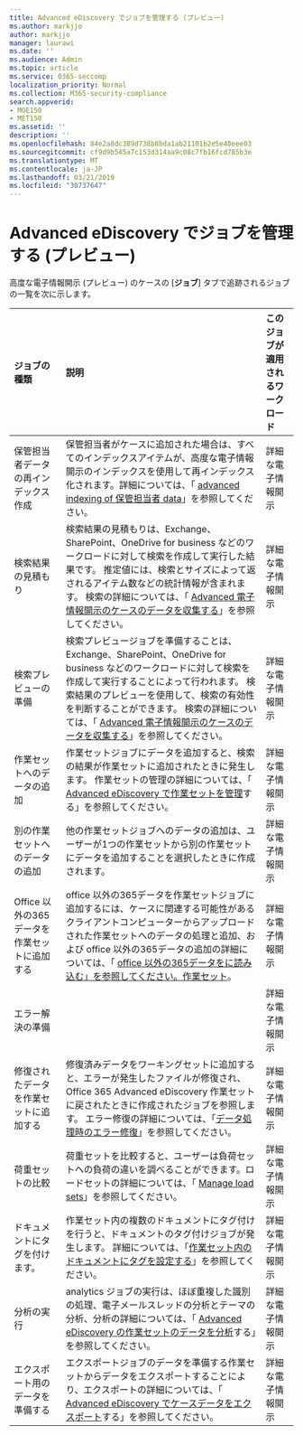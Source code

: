 ```yaml
---
title: Advanced eDiscovery でジョブを管理する (プレビュー)
ms.author: markjjo
author: markjjo
manager: laurawi
ms.date: ''
ms.audience: Admin
ms.topic: article
ms.service: O365-seccomp
localization_priority: Normal
ms.collection: M365-security-compliance
search.appverid:
- MOE150
- MET150
ms.assetid: ''
description: ''
ms.openlocfilehash: 84e2a8dc389d738b8bda1ab21101b2e5e40eee03
ms.sourcegitcommit: cf9d9b545a7c153d314aa9c08c7fb16fcd785b3e
ms.translationtype: MT
ms.contentlocale: ja-JP
ms.lasthandoff: 03/21/2019
ms.locfileid: "30737647"
---
```

# <a name="manage-jobs-in-advanced-ediscovery-preview"></a>Advanced eDiscovery でジョブを管理する (プレビュー)

高度な電子情報開示 (プレビュー) のケースの [**ジョブ**] タブで追跡されるジョブの一覧を次に示します。

| ジョブの種類 | 説明 | このジョブが適用されるワークロード |
| :- | :- | :- |
| 保管担当者データの再インデックス作成 | 保管担当者がケースに追加された場合は、すべてのインデックスアイテムが、高度な電子情報開示のインデックスを使用して再インデックス化されます。詳細については、「 [advanced indexing of 保管担当者 data](indexing-custodian-data.md)」を参照してください。 | 詳細な電子情報開示 |
| 検索結果の見積もり | 検索結果の見積もりは、Exchange、SharePoint、OneDrive for business などのワークロードに対して検索を作成して実行した結果です。  推定値には、検索とサイズによって返されるアイテム数などの統計情報が含まれます。  検索の詳細については、「 [Advanced 電子情報開示のケースのデータを収集する](collecting-data-for-ediscovery.md)」を参照してください。 | 詳細な電子情報開示 |
| 検索プレビューの準備 | 検索プレビュージョブを準備することは、Exchange、SharePoint、OneDrive for business などのワークロードに対して検索を作成して実行することによって行われます。  検索結果のプレビューを使用して、検索の有効性を判断することができます。  検索の詳細については、「 [Advanced 電子情報開示のケースのデータを収集する](collecting-data-for-ediscovery.md)」を参照してください。 | 詳細な電子情報開示 |
| 作業セットへのデータの追加 | 作業セットジョブにデータを追加すると、検索の結果が作業セットに追加されたときに発生します。  作業セットの管理の詳細については、「 [Advanced eDiscovery で作業セットを管理](managing-working-sets.md)する」を参照してください。 | 詳細な電子情報開示 |
| 別の作業セットへのデータの追加 | 他の作業セットジョブへのデータの追加は、ユーザーが1つの作業セットから別の作業セットにデータを追加することを選択したときに作成されます。 | 詳細な電子情報開示 |
| Office 以外の365データを作業セットに追加する | office 以外の365データを作業セットジョブに追加するには、ケースに関連する可能性があるクライアントコンピューターからアップロードされた作業セットへのデータの処理と追加、および office 以外の365データの追加の詳細については、「 [office 以外の365データをに読み込む」を参照してください。作業セット](load-non-office365-data.md)。 | 詳細な電子情報開示 |
| エラー解決の準備 |  | 詳細な電子情報開示 |
| 修復されたデータを作業セットに追加する | 修復済みデータをワーキングセットに追加すると、エラーが発生したファイルが修復され、Office 365 Advanced eDiscovery 作業セットに戻されたときに作成されたジョブを参照します。  エラー修復の詳細については、「[データ処理時のエラー修復](error-remediation.md)」を参照してください。 | 詳細な電子情報開示 |
| 荷重セットの比較 | 荷重セットを比較すると、ユーザーは負荷セットへの負荷の違いを調べることができます。ロードセットの詳細については、「 [Manage load sets](manage-load-sets.md)」を参照してください。 | 詳細な電子情報開示 |
| ドキュメントにタグを付けます。 | 作業セット内の複数のドキュメントにタグ付けを行うと、ドキュメントのタグ付けジョブが発生します。  詳細については、「[作業セット内のドキュメントにタグを設定する](tagging-documents.md)」を参照してください。 | 詳細な電子情報開示 |
| 分析の実行 | analytics ジョブの実行は、ほぼ重複した識別の処理、電子メールスレッドの分析とテーマの分析、分析の詳細については、「 [Advanced eDiscovery の作業セットのデータを分析](analyzing-data-in-working-set.md)する」を参照してください。 | 詳細な電子情報開示 |
| エクスポート用のデータを準備する | エクスポートジョブのデータを準備する作業セットからデータをエクスポートすることにより、エクスポートの詳細については、「 [Advanced eDiscovery でケースデータをエクスポート](exporting-data-ediscover20.md)する」を参照してください。 | 詳細な電子情報開示 |
